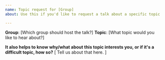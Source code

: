 ```yaml
---
name: Topic request for [Group]
about: Use this if you'd like to request a talk about a specific topic

---
```


**Group**: [Which group should host the talk?]
**Topic**: [What topic would you like to hear about?]

**It also helps to know why/what about this topic interests you, or if it's a difficult topic, how so?**
[ Tell us about that here. ]
